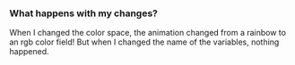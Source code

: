 ### What happens with my changes?
When I changed the color space, the animation changed from a rainbow to an rgb color field! 
But when I changed the name of the variables, nothing happened.
